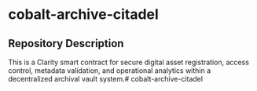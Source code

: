 # cobalt-archive-citadel

## Repository Description
This is a Clarity smart contract for secure digital asset registration, access control, metadata validation, and operational analytics within a decentralized archival vault system.# cobalt-archive-citadel

